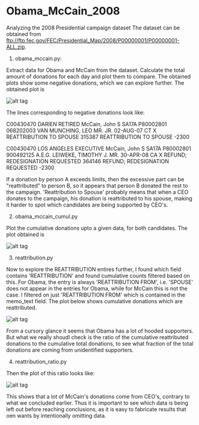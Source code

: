 Obama_McCain_2008
=================

Analyzing the 2008 Presidential campaign dataset
The dataset can be obtained from ftp://ftp.fec.gov/FEC/Presidential_Map/2008/P00000001/P00000001-ALL.zip.

1) obama_mccain.py:

Extract data for Obama and McCain from the dataset. Calculate the total amount of donations for each day and plot them to compare. The obtained plots show some negative donations, which we can explore further. The obtained plot is 

![alt tag]( https://cloud.githubusercontent.com/assets/7156397/5517637/59994242-88bf-11e4-9dbe-76d9966a7965.png)

The lines corresponding to negative donations look like:

C00430470   DARIEN  RETIRED McCain, John S  SA17A   P80002801   068202003       VAN MUNCHING, LEO MR. JR.   02-AUG-07   CT  X   REATTRIBUTION TO SPOUSE 315387  REATTRIBUTION TO SPOUSE -2300

C00430470   LOS ANGELES EXECUTIVE   McCain, John S  SA17A   P80002801   900492125   A.E.G.  LEIWEKE, TIMOTHY J. MR. 30-APR-08   CA  X   REFUND; REDESIGNATION REQUESTED 364146  REFUND; REDESIGNATION REQUESTED -2300

If a donation by person A exceeds limits, then the excessive part can be "reattributed" to person B, so it appears that person B donated the rest to the campaign. 'Reattribution to Spouse' probably means that when a CEO donates to the campaign, his donation is reattributed to his spouse, making it harder to spot which candidates are being supported by CEO's.

2) obama_mccain_cumul.py

Plot the cumulative donations upto a given data, for both candidates. The plot obtained is

![alt tag](https://cloud.githubusercontent.com/assets/7156397/5517688/948f4a40-88c4-11e4-9f76-77b91b0540ac.png)


3) reattribution.py

Now to explore the REATTRIBUTION entires further, I found which field contains 'REATTRIBUTION' and found cumulative counts filtered based on this. For Obama, the entry is always 'REATTRIBUTION FROM', i.e. 'SPOUSE' does not appear in the entries for Obama, while for McCain this is not the case. I filtered on just 'REATTRIBUTION FROM' which is contained in the memo_text field. The plot below shows cumulative donations which are reattributed.

![alt tag](https://cloud.githubusercontent.com/assets/7156397/5518048/09c91942-88e0-11e4-8dba-8b36be4a1375.png)

From a cursory glance it seems that Obama has a lot of hooded supporters. But what we really shoudl check is the ratio of the cumulative reattributed donations to the cumulative total donations, to see what fraction of the total
donations are coming from unidentified supporters.

4) reattribution_ratio.py

Then the plot of this ratio looks like:

![alt tag](https://cloud.githubusercontent.com/assets/7156397/5518231/ff701ba8-88e9-11e4-977d-11b1e09a8a93.png)

This shows that a lot of McCain's donations come from CEO's, contrary to what we concluded earlier. Thus it is important to see which data is being left out before reaching conclusions, as it is easy to fabricate results that oen wants by intentionally omitting data.
